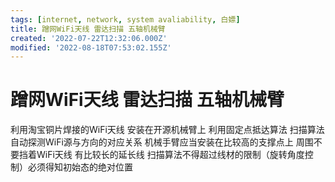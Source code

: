 ```yaml
---
tags: [internet, network, system avaliability, 白嫖]
title: 蹭网WiFi天线 雷达扫描 五轴机械臂
created: '2022-07-22T12:32:06.000Z'
modified: '2022-08-18T07:53:02.155Z'
---
```


# 蹭网WiFi天线 雷达扫描 五轴机械臂

利用淘宝铜片焊接的WiFi天线 安装在开源机械臂上 利用固定点抵达算法 扫描算法 自动探测WiFi源与方向的对应关系 机械手臂应当安装在比较高的支撑点上 周围不要挡着WiFi天线 有比较长的延长线 扫描算法不得超过线材的限制（旋转角度控制）必须得知初始态的绝对位置
